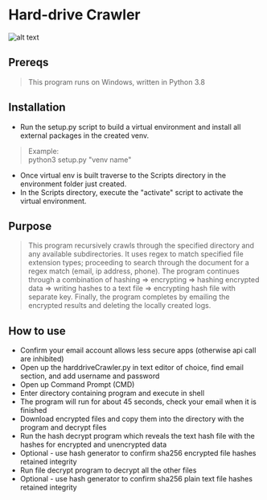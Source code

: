 # Hard-drive Crawler
![alt text](https://github.com/ngimb64/HardDrive-Crawler/blob/main/HardDriveCrawler.png?raw=True)

## Prereqs
> This program runs on Windows, written in Python 3.8

## Installation
- Run the setup.py script to build a virtual environment and install all external packages in the created venv.

> Example:<br>
> python3 setup.py "venv name"

- Once virtual env is built traverse to the Scripts directory in the environment folder just created.
- In the Scripts directory, execute the "activate" script to activate the virtual environment.

## Purpose
> This program recursively crawls through the specified directory and any available subdirectories.
> It uses regex to match specified file extension types; proceeding to search through the 
> document for a regex match (email, ip address, phone). The program continues through a combination
> of hashing => encrypting => hashing encrypted data => writing hashes to a text file =>
> encrypting hash file with separate key. Finally, the program completes by emailing the
> encrypted results and deleting the locally created logs.

## How to use
- Confirm your email account allows less secure apps (otherwise api call are inhibited)
- Open up the harddriveCrawler.py in text editor of choice, find email section, and add username and password
- Open up Command Prompt (CMD)
- Enter directory containing program and execute in shell
- The program will run for about 45 seconds, check your email when it is finished
- Download encrypted files and copy them into the directory with the program and decrypt files
- Run the hash decrypt program which reveals the text hash file with the hashes for encrypted and unencrypted data
- Optional - use hash generator to confirm sha256 encrypted file hashes retained integrity
- Run file decrypt program to decrypt all the other files
- Optional - use hash generator to confirm sha256 plain text file hashes retained integrity